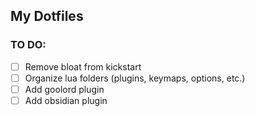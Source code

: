 ## My Dotfiles

### TO DO:
- [ ] Remove bloat from kickstart
- [ ] Organize lua folders (plugins, keymaps, options, etc.)
- [ ] Add goolord plugin
- [ ] Add obsidian plugin
